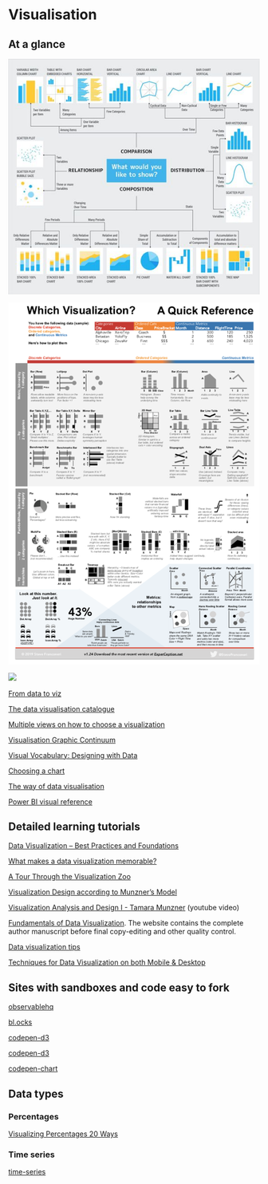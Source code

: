 # Visualisation

## At a glance

![](__media__/what-to-show.jpg)

![](__media__/which-visualisation.png)

![](https://images.squarespace-cdn.com/content/v1/59df9853cd0f68dd29301c12/1549060966864-EYFQZ7KXLM5OTZSVUXZ6/ke17ZwdGBToddI8pDm48kMVgL8OakcqvF0Q6e--IFvx7gQa3H78H3Y0txjaiv_0fDoOvxcdMmMKkDsyUqMSsMWxHk725yiiHCCLfrh8O1z4YTzHvnKhyp6Da-NYroOW3ZGjoBKy3azqku80C789l0gmXcXvEVFTLbYX9CdVcGe4SlH46SGbVCwgffUJBD22G2pB6SgW2tqcbZyJl9QTQfQ/Visualizing+Percentages+20.jpg?format=2500w)

[From data to viz](https://www.data-to-viz.com/)

[The data visualisation catalogue](https://datavizcatalogue.com/)

[Multiple views on how to choose a visualization](https://medium.com/multiple-views-visualization-research-explained/multiple-views-on-how-to-choose-a-visualization-b3ffc99fcddc)

[Visualisation Graphic Continuum](https://policyviz.com/2014/09/09/graphic-continuum/)

[Visual Vocabulary: Designing with Data](https://ft-interactive.github.io/visual-vocabulary/)

[Choosing a chart](https://github.com/widged/data-for-good/wiki/Visualisation-::-Choosing-a-chart)

[The way of data visualisation](https://www.behance.net/gallery/65929627/1805-Data-Visualization-Infographic-Poster)

[Power BI visual reference](https://www.sqlbi.com/ref/power-bi-visuals-reference/)

## Detailed learning tutorials

[Data Visualization – Best Practices and Foundations](https://www.toptal.com/designers/data-visualization/data-visualization-best-practices)

[What makes a data visualization memorable?](http://www.seas.harvard.edu/news/2013/10/what-makes-data-visualization-memorable)

[A Tour Through the Visualization Zoo](https://homes.cs.washington.edu/~jheer/files/zoo/)

[Visualization Design according to Munzner’s Model](https://ekipa2blog.wordpress.com/2016/04/17/visualization-design-according-to-munzners-model/)

[Visualization Analysis and Design I - Tamara Munzner](https://www.youtube.com/watch?v=IKSRwGZe8Oc) (youtube video)

[Fundamentals of Data Visualization](https://clauswilke.com/dataviz/). The website contains the complete author manuscript before final copy-editing and other quality control.

[Data visualization tips](https://www.geckoboard.com/best-practice/data-visualization-tips/)

[Techniques for Data Visualization on both Mobile & Desktop](https://www.visualcinnamon.com/2019/04/mobile-vs-desktop-dataviz)

## Sites with sandboxes and code easy to fork

[observablehq](https://observablehq.com/@widged)

[bl.ocks](http://bl.ocks.org/)

[codepen-d3](https://codepen.io/search/pens?q=d3)

[codepen-d3](https://codepen.io/search/pens?q=d3)

[codepen-chart](https://codepen.io/search/pens?q=chart)

## Data types

### Percentages

[Visualizing Percentages 20 Ways](https://infonewt.com/percentages)

### Time series

[time-series](https://clauswilke.com/dataviz/time-series.html)

